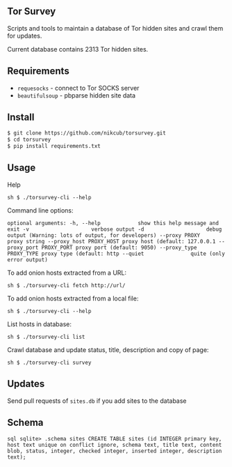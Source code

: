 ## Tor Survey

Scripts and tools to maintain a database of Tor hidden sites and crawl them for updates.

Current database contains 2313 Tor hidden sites.

## Requirements

 * `requesocks` - connect to Tor SOCKS server
 * `beautifulsoup` - pbparse hidden site data

## Install

```sh
$ git clone https://github.com/nikcub/torsurvey.git
$ cd torsurvey
$ pip install requirements.txt
```

## Usage

Help

``sh
$ ./torsurvey-cli --help
``

Command line options:

``
optional arguments:
  -h, --help            show this help message and exit
  -v                    verbose output
  -d                    debug output (Warning: lots of output, for developers)
  --proxy PROXY         proxy string
  --proxy_host PROXY_HOST
                        proxy host (default: 127.0.0.1
  --proxy_port PROXY_PORT
                        proxy port (default: 9050)
  --proxy_type PROXY_TYPE
                        proxy type (default: http
  --quiet               quite (only error output)
``

To add onion hosts extracted from a URL:

``sh
$ ./torsurvey-cli fetch http://url/
``

To add onion hosts extracted from a local file:

``sh
$ ./torsurvey-cli --help
``

List hosts in database:

``sh
$ ./torsurvey-cli list
``

Crawl database and update status, title, description and copy of page:

``sh
$ ./torsurvey-cli survey
``

## Updates

Send pull requests of `sites.db` if you add sites to the database

## Schema

``sql
sqlite> .schema sites
CREATE TABLE sites (id INTEGER primary key, host text unique on conflict ignore, schema text, title text, content blob, status, integer, checked integer, inserted integer, description text);
``